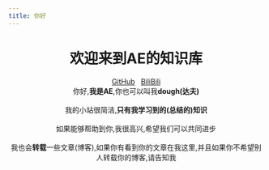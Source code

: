 ```yaml
---
title: 你好
---
```

<center><h1>欢迎来到AE的知识库</h1></center>
<center>
<a href="https://github.com/ancientElement">GitHub</a>&nbsp&nbsp
<a href="https://space.bilibili.com/266967608">BiliBili</a>
</center>
<center>你好,<strong>我是AE</strong>,你也可以叫我<strong>dough(达夫)</strong></center>
<br>
<center>我的小站很简洁,<strong>只有我学习到的(总结的)知识</strong></center>
<br>
<center>如果能够帮助到你,我很高兴,希望我们可以共同进步</center>
<br>
<center>我也会<strong>转载</strong>一些文章(博客),如果你有看到你的文章在我这里,并且如果你不希望别人转载你的博客,请告知我</center>
